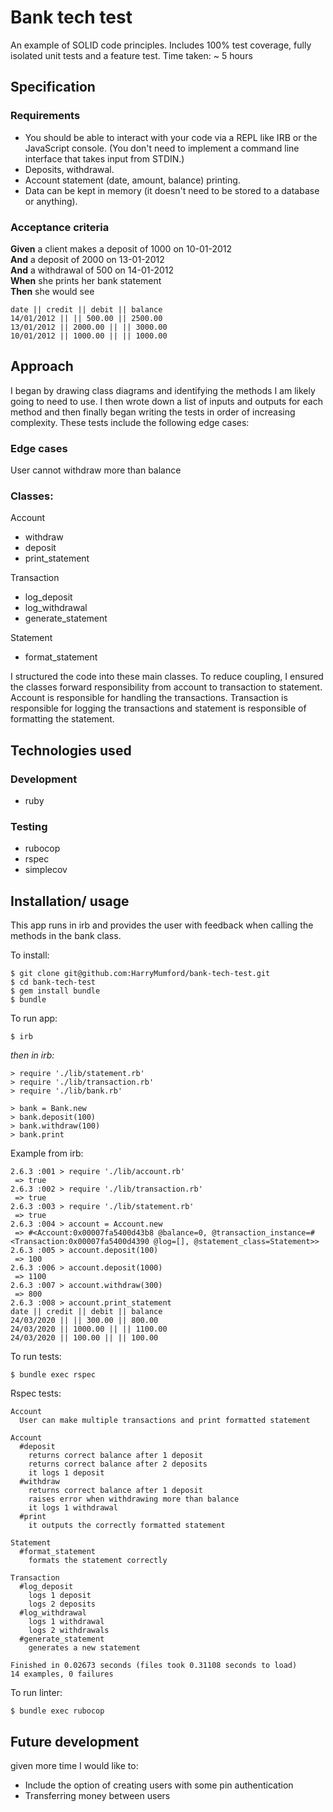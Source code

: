 # Bank tech test

An example of SOLID code principles. Includes 100% test coverage, fully isolated unit tests and a feature test. 
Time taken: ~ 5 hours

## Specification

### Requirements

* You should be able to interact with your code via a REPL like IRB or the JavaScript console.  (You don't need to implement a command line interface that takes input from STDIN.)
* Deposits, withdrawal.
* Account statement (date, amount, balance) printing.
* Data can be kept in memory (it doesn't need to be stored to a database or anything).

### Acceptance criteria

**Given** a client makes a deposit of 1000 on 10-01-2012  
**And** a deposit of 2000 on 13-01-2012  
**And** a withdrawal of 500 on 14-01-2012  
**When** she prints her bank statement  
**Then** she would see

```
date || credit || debit || balance
14/01/2012 || || 500.00 || 2500.00
13/01/2012 || 2000.00 || || 3000.00
10/01/2012 || 1000.00 || || 1000.00
```

## Approach

I began by drawing class diagrams and identifying the methods I am likely going to need to use. I then wrote down a list of inputs and outputs for each method and then finally began writing the tests in order of increasing complexity. These tests include the following edge cases:

### Edge cases

User cannot withdraw more than balance

### Classes:

Account
  - withdraw
  - deposit
  - print_statement

Transaction
  - log_deposit
  - log_withdrawal
  - generate_statement

Statement
  - format_statement

I structured the code into these main classes. To reduce coupling, I ensured the classes forward responsibility from account to transaction to statement. Account is responsible for handling the transactions. Transaction is responsible for logging the transactions and statement is responsible of formatting the statement.

## Technologies used

### Development
- ruby

### Testing
- rubocop
- rspec
- simplecov

## Installation/ usage

This app runs in irb and provides the user with feedback when calling the methods in the bank class.

To install: 

```
$ git clone git@github.com:HarryMumford/bank-tech-test.git
$ cd bank-tech-test
$ gem install bundle
$ bundle
```

To run app:

```
$ irb
```
*then in irb:*
```
> require './lib/statement.rb'
> require './lib/transaction.rb'
> require './lib/bank.rb'

> bank = Bank.new
> bank.deposit(100)
> bank.withdraw(100)
> bank.print
```
Example from irb:

```
2.6.3 :001 > require './lib/account.rb'
 => true 
2.6.3 :002 > require './lib/transaction.rb'
 => true 
2.6.3 :003 > require './lib/statement.rb'
 => true 
2.6.3 :004 > account = Account.new
 => #<Account:0x00007fa5400d43b8 @balance=0, @transaction_instance=#<Transaction:0x00007fa5400d4390 @log=[], @statement_class=Statement>> 
2.6.3 :005 > account.deposit(100)
 => 100 
2.6.3 :006 > account.deposit(1000)
 => 1100 
2.6.3 :007 > account.withdraw(300)
 => 800 
2.6.3 :008 > account.print_statement
date || credit || debit || balance
24/03/2020 || || 300.00 || 800.00
24/03/2020 || 1000.00 || || 1100.00
24/03/2020 || 100.00 || || 100.00
```

To run tests:

```
$ bundle exec rspec
```

Rspec tests:

```
Account
  User can make multiple transactions and print formatted statement

Account
  #deposit
    returns correct balance after 1 deposit
    returns correct balance after 2 deposits
    it logs 1 deposit
  #withdraw
    returns correct balance after 1 deposit
    raises error when withdrawing more than balance
    it logs 1 withdrawal
  #print
    it outputs the correctly formatted statement

Statement
  #format_statement
    formats the statement correctly

Transaction
  #log_deposit
    logs 1 deposit
    logs 2 deposits
  #log_withdrawal
    logs 1 withdrawal
    logs 2 withdrawals
  #generate_statement
    generates a new statement

Finished in 0.02673 seconds (files took 0.31108 seconds to load)
14 examples, 0 failures
```


To run linter:

```
$ bundle exec rubocop
```

## Future development

given more time I would like to:

- Include the option of creating users with some pin authentication
- Transferring money between users

